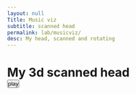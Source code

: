 ```yaml
---
layout: null
Title: Music viz
subtitle: scanned head
permalink: lab/musicviz/
desc: My head, scanned and rotating
---
```

<div id="controls">
<h1> My 3d scanned head</h1><input type="button" id="play" value="play" onclick="toggleanimation()">
</div>
<div id='WebGLCanvas' ></div>

<style type="text/css">
  * {
    margin:0;
    padding:0; } /* to remove the top and left whitespace */
  html, body
  {
    width:100%;
    height:100%;
  } /* just to be sure these are full screen*/
  #controls{
    z = 1;
  }
  WebGLCanvas { display:block; z-index: -1; background: #000FF;} /* To remove the scrollbars */
</style>
<script src="assets/js/three.min.js"> </script>
<script src="assets/js/OBJLoader.js"></script>
<script src="https://connect.soundcloud.com/sdk/sdk-3.1.2.js"></script>
<script>
  //TODO put a gif or webm here and move the visualizer to a separate page.
	var container;
  var camera, scene, renderer;
  var mouseX = 0, mouseY = 0;
  var windowHalfX = window.innerWidth / 2;
  var windowHalfY = window.innerHeight / 2;
  var analyser;
  var progressBar = document.createElement('div');
  var requestId,playing=false;
  var button = document.getElementById("play");
  var isInit = false;
  function toggleanimation(){
    if(!playing && !isInit) {
      button.value = "pause";
      isInit = true;
      playing = true;
      init();
      animate();
    }
    else if(!playing) {
      playing = true;
      animate();
      button.value = "play";

    }
    else {
      button.value = "pause";
      playing = false;

    }
  }
  function init() {


	  container = document.getElementById( 'WebGLCanvas' );

	  camera = new THREE.PerspectiveCamera(45, window.innerWidth / window.innerHeight, 1, 20000 );
	  camera.position.z = 10;
	  camera.position.x = 0;
	  camera.position.y = 0;
	  scene = new THREE.Scene();
	  var audiolistener = new THREE.AudioListener();
	  camera.add(audiolistener);
	  var sound = new THREE.Audio(audiolistener);
	  analyser = new THREE.AudioAnalyser(sound,32);
	  var audioloader = new THREE.AudioLoader();
	  audioloader.load('assets/audio/bensound-scifi.mp3',function(buffer){
		  sound.setBuffer(buffer);
		  sound.setLoop(false);
		  sound.setVolume(0.5);
		  sound.play();
	  });
	  geometry = new THREE.Geometry();

    for ( i = 0; i < 2000; i ++ ) {

      var vertex = new THREE.Vector3();
      vertex.x = Math.random() * 2000 - 1000;
      vertex.y = Math.random() * 2000 - 1000;
      vertex.z = Math.random() * 2000 - 1000;

      geometry.vertices.push( vertex );

    }

    parameters = [
      [ [1, 1, 0.5], 5 ],
      [ [0.95, 1, 0.5], 4 ],
      [ [0.90, 1, 0.5], 3 ],
      [ [0.85, 1, 0.5], 2 ],
      [ [0.80, 1, 0.5], 1 ]
    ];
    var materials= [];

    for ( i = 0; i < parameters.length; i ++ ) {

      color = parameters[i][0];
      size  = parameters[i][1];

      materials[i] = new THREE.PointsMaterial( { size: size } );

      particles = new THREE.Points( geometry, materials[i] );

      particles.rotation.x = Math.random() * 6;
      particles.rotation.y = Math.random() * 6;
      particles.rotation.z = Math.random() * 6;
      particles.name = "particles";
      scene.add( particles );
    }

    var sphere = new THREE.Mesh( new THREE.SphereGeometry( 5, 15, 15 ), new THREE.MeshBasicMaterial(0xff ));
    sphere.intensity = 10;
    sphere.position.set(0,0,0);
    sphere.material.transparent = true;
    sphere.material.opacity = 0.3;
    sphere.name = "sphere";
    scene.add(sphere);

	  var pointlight = new THREE.PointLight(0xA000ff,1,500);
	  pointlight.name = "light";
	  scene.add(pointlight);


	  var onProgress = function ( xhr ) {
		  if ( xhr.lengthComputable ) {
			  var percentComplete = xhr.loaded / xhr.total * 100;
			  console.log( Math.round(percentComplete, 2) + '% downloaded' );
		  }
	  };
	  var onError = function ( xhr ) {
	  };
	  // load 3d model
	  var loader = new THREE.OBJLoader( );
	  loader.load( 'assets/models/model.obj', function ( object ) {
		  object.name = "head";
		  scene.add( object );
	  }, onProgress, onError );

	  renderer = new THREE.WebGLRenderer();
	  renderer.setPixelRatio( window.devicePixelRatio );
	  renderer.setSize( window.innerWidth, window.innerHeight );

	  container.appendChild( renderer.domElement );
	  document.addEventListener( 'mousemove', onDocumentMouseMove, false );

	  window.addEventListener( 'resize', onWindowResize, false );

  }
  function onWindowResize() {
	  windowHalfX = window.innerWidth / 2;
	  windowHalfY = window.innerHeight / 2;
	  camera.aspect = window.innerWidth / window.innerHeight;
	  camera.updateProjectionMatrix();
	  renderer.setSize( window.innerWidth, window.innerHeight );
  }
  function onDocumentMouseMove( event ) {
	  mouseX = ( event.clientX - windowHalfX ) / 2;
	  mouseY = ( event.clientY - windowHalfY ) / 2;
  }
  //
  function animate() {
    if(!playing) return;
	  requestId = requestAnimationFrame( animate );
	  render();
  }

  function render() {

	  var freq = analyser.getAverageFrequency()/256;
	  var freqData = analyser.getFrequencyData();
	  console.log(freqData);
	  var head = scene.getObjectByName('head',true);

	  head.rotation.z =freqData[6]/256;
	  var light = scene.getObjectByName('light',true);
	  light.intensity = freqData[3]/256*2;
	  head.rotation.y -=0.01;

	  var sphere = scene.getObjectByName('sphere',true);
	  sphere.material.opacity = freqData[2]/256;
	  sphere.material.color =new THREE.Color(freqData[1]/256, freqData[3]/256, freqData[5]/256);
	  sphere.rotation.z=(freqData[2]/256);
	  sphere.scale.x = freqData[5]/256;

	  //sphere.geometry.

	  var particles = scene.getObjectByName('particles',true);
	  particles.rotation.z = freqData[1]*10;
	  //particles.translateY(freq);
	  particles.intensity = freq*10;
	  console.log(head.rotation.y);
	  camera.lookAt(0,0,0);
	  renderer.render( scene, camera );
  }

  // function manipulate_vertices(){

  // 	var buffergeometry = scene.getObjectByName('head',true).children[0].geometry;
  // 	var position = buffergeometry.getAttribute('position');
  // 	for(var siz)
  // 		//get vertices from buffergeometry and change its positions

  // }
</script>
